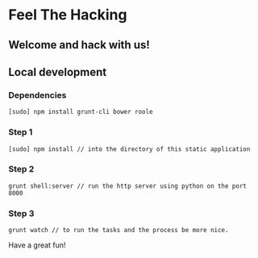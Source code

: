 # Feel The Hacking

## Welcome and hack with us!

## Local development

### Dependencies
    
    [sudo] npm install grunt-cli bower roole

### Step 1

    [sudo] npm install // into the directory of this static application

### Step 2

    grunt shell:server // run the http server using python on the port 8000

### Step 3

    grunt watch // to run the tasks and the process be more nice.

Have a great fun!

